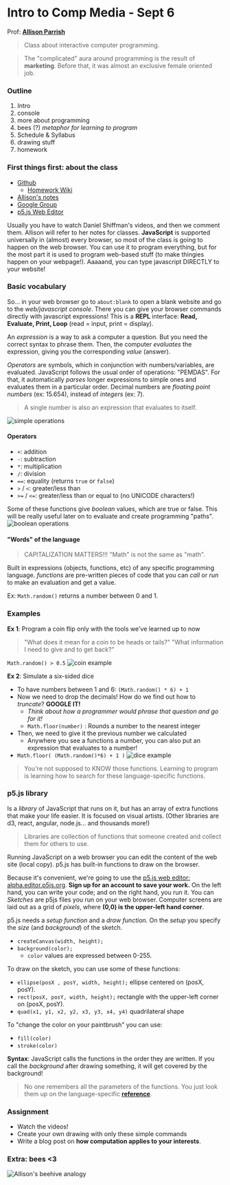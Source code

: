 # Intro to Comp Media - Sept 6

Prof: **[Allison Parrish](http://www.decontextualize.com/)**

> Class about interactive computer programming.

> The "complicated" aura around programming is the result of **marketing**. Before that, it was almost an exclusive female oriented job.


### Outline
1. Intro
2. console
3. more about programming
4. bees (?) *metaphor for learning to program*
5. Schedule & Syllabus
6. drawing stuff
7. homework


### First things first: about the class
- [Github](http://github.com/ITPNYU/ICM-2017)
  - [Homework Wiki](https://github.com/ITPNYU/ICM-2017/wiki/Homework-Allison-Wednesday)
- [Allison's notes](http://creative-coding.decontextualize.com)
- [Google Group](https://groups.google.com/a/itp.nyu.edu/forum/#!overview)
- [p5.js Web Editor](http://alpha.editor.p5js.org/)

Usually you have to watch Daniel Shiffman's videos, and then we comment them. Allison will refer to her notes for classes. **JavaScript** is supported universally in (almost) every browser, so most of the class is going to happen on the web browser. You can use it to program everything, but for the most part it is used to program web-based stuff (to make thingies happen on your webpage!). Aaaaand, you can type javascript DIRECTLY to your website!


### Basic vocabulary
So... in your web browser go to `about:blank` to open a blank website and go to the *web/javascript console*. There you can give your browser commands directly with javascript expressions! This is a **REPL** interface: **Read, Evaluate, Print, Loop** (read = input, print = display).

An *expression* is a way to ask a computer a question. But you need the correct syntax to phrase them. Then, the computer *evaluates* the expression, giving you the corresponding *value* (answer).

*Operators* are symbols, which in conjunction with numbers/variables, are evaluated. JavaScript follows the usual order of operations: "PEMDAS". For that, it automatically *parses* longer expressions to simple ones and evaluates them in a particular order.
Decimal numbers are *floating point numbers* (ex: 15.654), instead of *integers* (ex: 7).
>A single number is also an expression that evaluates to itself.

![simple operations](icm0101_operators.png)

#### Operators
- `+`: addition
- `-`: subtraction
- `*`: multiplication
- `/`: division
- `==`: equality (returns `true` or `false`)
- `>` / `<`: greater/less than
- `>=` / `<=`: greater/less than or equal to (no UNICODE characters!)

Some of these functions give *boolean* values, which are true or false. This will be really useful later on to evaluate and create programming "paths".
![boolean operations](icm0102_boolean.png)

#### "Words" of the language
> CAPITALIZATION MATTERS!!! "Math" is not the same as "math".

Built in expressions (objects, functions, etc) of any specific programming language. *functions* are pre-written pieces of code that you can *call* or *run* to make an evaluation and get a value.

Ex: `Math.random()` returns a number between 0 and 1.


### Examples
**Ex 1**: Program a coin flip only with the tools we've learned up to now
>"What does it mean for a coin to be heads or tails?" "What information I need to give and to get back?"

`Math.random() > 0.5`
![coin example](icm0103_coin.png)

**Ex 2**: Simulate a six-sided dice

- To have numbers between 1 and 6: `(Math.random() * 6) + 1`
- Now we need to drop the decimals! How do we find out how to *truncate*? **GOOGLE IT!**
	- *Think about how a programmer would phrase that question and go for it!*
	- `Math.floor(number)` : Rounds a number to the nearest integer
- Then, we need to give it the previous number we calculated
  - Anywhere you see a functions a number, you can also put an expression that evaluates to a number!
- `Math.floor( (Math.random()*6) + 1 )`
![dice example](icm0104_dice.png)

> You're not supposed to KNOW those functions. Learning to program is learning how to search for these language-specific functions.


### p5.js library
Is a *library* of JavaScript that runs on it, but has an array of extra functions that make your life easier. It is focused on visual artists. (Other libraries are d3, react, angular, node.js... and thousands more!)
> Libraries are collection of functions that someone created and collect them for others to use.

Running JavaScript on a web browser you can edit the content of the web site (local copy). p5.js has built-in functions to draw on the browser.

Because it's convenient, we're going to use the [p5.js web editor: alpha.editor.p5js.org](http://alpha.editor.p5js.org). **Sign up for an account to save your work.** On the left hand, you can write your code; and on the right hand, you run it. You can  *Sketches* are p5js files you run on your web browser. Computer screens are laid out as a grid of *pixels*, where **(0,0) is the upper-left hand corner**.

p5.js needs a *setup function* and a *draw function*. On the *setup* you specify the *size* (and *background*) of the sketch.
- `createCanvas(width, height);`
- `background(color);`
  - `color` values are expressed between 0-255.

To draw on the sketch, you can use some of these functions:
- `ellipse(posX , posY, width, height);` ellipse centered on (posX, posY).
- `rect(posX, posY, width, height);` rectangle with the upper-left corner on (posX, posY).
- `quad(x1, y1, x2, y2, x3, y3, x4, y4)` quadrilateral shape

To "change the color on your paintbrush" you can use:
- `fill(color)`
- `stroke(color)`

**Syntax**: JavaScript calls the functions in the order they are written. If you call the *background* after drawing something, it will get covered by the background!

> No one remembers all the parameters of the functions. You just look them up on the language-specific **[reference](https://p5js.org/reference/)**.


### Assignment
- Watch the videos!
- Create your own drawing with only these simple commands
- Write a blog post on **how computation applies to your interests**.


### Extra: bees <3
![Allison's beehive analogy](icm0108_bees.png)
